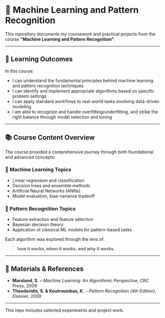 # 📘 Machine Learning and Pattern Recognition

This repository documents my coursework and practical projects from the course **"Machine Learning and Pattern Recognition"**.

---

## 🎯 Learning Outcomes

In this course:
- I can understand the fundamental principles behind machine learning and pattern recognition techniques
- I can identify and implement appropriate algorithms based on specific problem settings
- I can apply standard workflows to real-world tasks involving data-driven modeling
- I am able to recognize and handle overfitting/underfitting, and strike the right balance through model selection and tuning

---

## 📚 Course Content Overview

The course provided a comprehensive journey through both foundational and advanced concepts:

### 🔹 Machine Learning Topics
- Linear regression and classification
- Decision trees and ensemble methods
- Artificial Neural Networks (ANNs)
- Model evaluation, bias-variance tradeoff

### 🔹 Pattern Recognition Topics
- Feature extraction and feature selection
- Bayesian decision theory
- Application of classical ML models for pattern-based tasks

Each algorithm was explored through the lens of:  
> **how it works, when it works, and why it works.**

---

## 📝 Materials & References

- **Marsland, S.** – *Machine Learning: An Algorithmic Perspective*, CRC Press, 2009  
- **Theodoridis, S. & Koutroumbas, K.** – *Pattern Recognition (4th Edition)*, Elsevier, 2009  

---

This repo includes selected experiments and project work.
